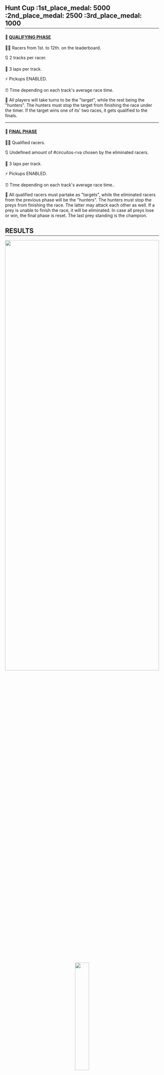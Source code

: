 <h2 style="margin-bottom: -0.7rem;"><b>Hunt Cup</b> :1st_place_medal: 5000 :2nd_place_medal: 2500 :3rd_place_medal: 1000</h2>
<hr class="hr-light"/>

#### :construction: <u><b>QUALIFYING PHASE</b></u>

:man_pilot: Racers from 1st. to 12th. on the leaderboard.

:arrows_clockwise: 2 tracks per racer.

:checkered_flag: 3 laps per track.

:zap: Pickups ENABLED.

:alarm_clock: Time depending on each track's average race time.

:game_die: All players will take turns to be the "target", while the rest being the "hunters".
The hunters must stop the target from finishing the race under the timer. If the target wins one of its' two races,
it gets qualified to the finals.

<hr class="hr-light"/>

#### :construction: <u><b>FINAL PHASE</b></u>

:man_pilot: Qualified racers.

:arrows_clockwise: Undefined amount of #circuitos-rva chosen by the eliminated racers.

:checkered_flag: 3 laps per track.

:zap: Pickups ENABLED.

:alarm_clock: Time depending on each track's average race time..

:game_die: All qualified racers must partake as "targets", while the eliminated racers from the previous phase
will be the "hunters". The hunters must stop the preys from finishing the race. The latter may attack each other
as well. If a prey is unable to finish the race, it will be eliminated. In case all preys lose or win, the final phase
is reset. The last prey standing is the champion.

<h2 style="margin-bottom: -0.7rem;"><b>RESULTS</b></h2>
<hr class="hr-light"/>

<div align="center">
    <img src="{{ site.baseurl }}/assets/img/2020-2021/classes/rookie/hunt_cup_results-1.png" style="height: 60%; width: 100%;" alt=""/>
    <br/><br/>
    <img src="{{ site.baseurl }}/assets/img/2020-2021/classes/rookie/hunt_cup_results-2.png" style="height: 30%; width: 30%;" alt=""/>
    <br/><br/>
    <img src="{{ site.baseurl }}/assets/img/2020-2021/classes/rookie/hunt_cup_results.png" style="height: 50%; width: 50%;" alt=""/>
</div>
